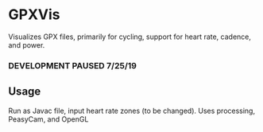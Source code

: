 # GPXVis
Visualizes GPX files, primarily for cycling, support for heart rate, cadence, and power.
### DEVELOPMENT PAUSED 7/25/19

## Usage
Run as Javac file, input heart rate zones (to be changed).
Uses processing, PeasyCam, and OpenGL
